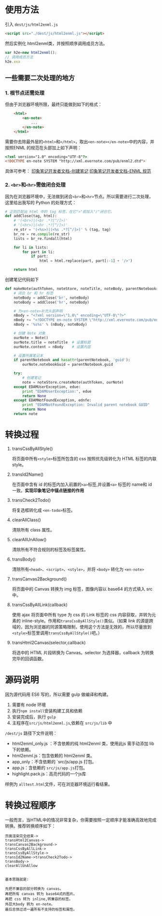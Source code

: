 # 使用方法
引入 `dest/js/html2enml.js`

```HTML
<script src="./dest/js/html2enml.js"></script>
```

然后实例化 html2enml类，并按照顺序调用成员方法。

```javascript
var h2e=new html2enml();
// 调用成员方法
h2e.xxx
```

## 一些需要二次处理的地方
### 1. 根节点还需处理
但由于浏览器环境所限，最终只能做到如下的格式：

```HTML
	<html>
		<en-note>
			...
		</en-note>
	</html>
```
需要你去除最外层的`<html>`和`</html>`，取出`<en-note></en-note>`中的内容，并按照ENML 的规范在头部加上如下声明：

```HTML
<?xml version="1.0" encoding="UTF-8"?>
<!DOCTYPE en-note SYSTEM "http://xml.evernote.com/pub/enml2.dtd">
```
具体可参考：
[印象笔记开发者文档-创建笔记](https://dev.yinxiang.com/doc/articles/creating_notes.php)
[印象笔记开发者文档-ENML 规范](https://dev.yinxiang.com/doc/articles/enml.php)

### 2. `<br>`和`<hr>`需做闭合处理

因为在浏览器环境中，无法做到闭合`<br>`和`<hr>`节点。所以需要进行二次处理，这里给出我写的 Python 的处理方式：

```python
# 正则匹配出 html 中的 tag 标签，在它">"前加入"/"闭合它。
def addClose(tag, html):
    # '(<br>)|(<br .*?[^/]>)'
    # '(<hr>)|(<hr .*?[^/]>)'
    re_str = '(<%s>)|(<%s .*?[^/]>)' % (tag, tag)
    br_re = re.compile(re_str)
    lists = br_re.findall(html)

    for li in lists:
        for part in li:
            if part:
                html = html.replace(part, part[:-1] + '/>')

    return html
```

创建笔记代码如下

```python
def makeNote(authToken, noteStore, noteTitle, noteBody, parentNotebook=None):
    # 闭合 br 和 hr 标签
    noteBody = addClose('br', noteBody)
    noteBody = addClose('hr', noteBody)

    # 为<en-note>补充头部声明
    nBody = "<?xml version=\"1.0\" encoding=\"UTF-8\"?>"
    nBody += "<!DOCTYPE en-note SYSTEM \"http://xml.evernote.com/pub/enml2.dtd\">"
    nBody = '%s%s' % (nBody, noteBody)

    # 创建 Note 对象
    ourNote = Note()
    ourNote.title = noteTitle  # 设置标题
    ourNote.content = nBody    # 设置内容

    # 设置所属笔记本
    if parentNotebook and hasattr(parentNotebook, 'guid'):
        ourNote.notebookGuid = parentNotebook.guid

    try:
        # 创建笔记
        note = noteStore.createNote(authToken, ourNote)
    except EDAMUserException, edue:
        print "EDAMUserException:", edue
        return None
    except EDAMNotFoundException, ednfe:
        print "EDAMNotFoundException: Invalid parent notebook GUID"
        return None
    return note
```

# 转换过程
1. transCssByAllStyle()

	将页面中所有`<style>`标签所包含的 css 按照优先级转化为 HTML 标签的内联 style。
	
2. transId2Name()

	在页面中含有 id 的标签内加入前置的`<a>`标签,并设置`<a>` 标签的 name和 id 一致。**实现印象笔记中锚点链接的作用**
	
3. transCheck2Todo()

	将复选框转化成 `<en-todo>`标签。

4. clearAllClass()

	清除所有 class 属性。

5. clearAllUnAllow()

	清除所有不符合规则的标签及标签属性。

6. transBody()

	清除所有`<head>`、`<script>`、`<style>`，并将 `<body>` 转化为 `<en-note>`
	
7. transCanvas2Background()

	将页面中的 Canvas 转换为 img 标签，图像内容以 base64 的方式填入 src 中。
	
8. transCssByAllLink(callback)

	使用 ajax 将页面中所有 type 为 css 的 Link 标签的 css 内容获取，并转为元素的 inline-style。作用和`transCssByAllStyle()`类似。（如果 link 的源是跨域的，因为浏览器的同源策略限制，使用这个方法是无效的，所以尽量放到`<style>`标签里调用`transCssByAllStyle()`吧。）
	
9. transHtml2Canvas(selector,callback)

	将选中的 HTML 片段转换为 Canvas。selector 为选择器，callback 为转换完毕的回调函数。

	
# 源码说明
因为源代码用 ES6 写的，所以需要 gulp 做编译和构建。
1. 需要有 node 环境
2. 执行`npm install`安装构建工具和依赖
3. 安装完成后，执行 `gulp`
4. 主程序在`src/js/html2enml.js`,依赖在 `src/js/lib` 中

`/dest/js` 路径下文件说明：

- html2enml_only.js ：不含依赖的纯 html2enml 类，使用此js 需手动添加 lib 下的依赖。
- html2enml.js：包含依赖的 html2enml 类。
- app_only：不含依赖的 `src/js/app.js 打包。
- app.js：含依赖的 `src/js/app.js`打包。
- highlight.pack.js：高亮代码的一个js库

样例为 `alltest.html`文件，可在浏览器环境运行看结果。

# 转换过程顺序

一般而言，当HTML中的情况非常复杂，你需要按照一定顺序才能准确高效地完成转换。推荐转换顺序如下：

```
页面渲染完全结束->
transHtml2Canvas->
transCanvas2Background->
transCssByAllLink->
transCssByAllStyle->
transId2Name->transCheck2Todo->
transBody->
clearAllUnAllow


基本思路就是:

先把不兼容的部分转换为 canvas。
再把所有 canvas 转为 base64式的图片。
再把 css 转为 inline,转兼容的标签。
外层大body 转为 en-note。
最后总体过滤一遍所有不支持的标签和属性。

```



